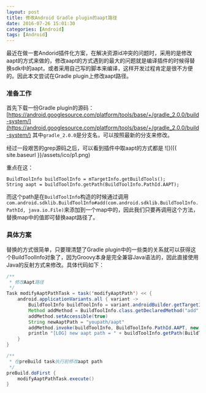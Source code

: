 ```yaml
---
layout: post
title: 修改Android Gradle plugin的aapt路径
date: 2016-07-26 15:01:30
categories: [Android]
tags: [Android]
---
```


最近在做一套Andorid插件化方案，在解决资源id冲突的问题时，采用的是修改aapt的方式来做的，修改aapt的方式遇到的最大的问题就是编译插件的时候得替换sdk中的aapt，或者采用自己写的脚本来编译，这样开发过程肯定是很不方便的。因此本文尝试在Gradle plugin上修改aapt路径。

<!--more-->

### 准备工作
首先下载一份Gradle plugin的源码：
[https://android.googlesource.com/platform/tools/base/+/gradle_2.0.0/build-system/](https://android.googlesource.com/platform/tools/base/+/gradle_2.0.0/build-system/) 其中`gradle_2.0.0`是分支名，可以按照最新的分支来修改。

经过一段艰苦的grep源码之后，可以看到插件中取aapt的方式都是
![]({{ site.baseurl }}/assets/ico/p1.png)

重点在这：

    BuildToolInfo buildToolInfo = mTargetInfo.getBuildTools();
    String aapt = buildToolInfo.getPath(BuildToolInfo.PathId.AAPT);

而这个path是在`BuildToolInfo`构造的时候通过调用`com.android.sdklib.BuildToolInfo#add(com.android.sdklib.BuildToolInfo.PathId, java.io.File)`来添加到一个map中的，因此我们只要再调用这个方法，替换map中的值即可替换aapt路径了。

### 具体方案
替换的方式很简单，只要理清楚了Gradle plugin中的一些类的关系就可以获得这个BuildToolInfo对象了，因为Groovy本身是完全兼容Java语法的，因此直接使用Java的反射方式来修改。具体代码如下：  

```java  
/**
 * 修改Aapt路径
 */
Task modifyAaptPathTask = task('modifyAaptPath') << {
    android.applicationVariants.all { variant ->
        BuildToolInfo buildToolInfo = variant.androidBuilder.getTargetInfo().getBuildTools()
        Method addMethod = BuildToolInfo.class.getDeclaredMethod("add", BuildToolInfo.PathId.class, File.class)
        addMethod.setAccessible(true)
        String newAaptPath = "youpath/aapt"
        addMethod.invoke(buildToolInfo, BuildToolInfo.PathId.AAPT, new File(rootDir, newAaptPath))
        println "[LOG] new aapt path = " + buildToolInfo.getPath(BuildToolInfo.PathId.AAPT)
    }
}

/**
 * 在preBuild task执行前修改aapt path
 */
preBuild.doFirst {
    modifyAaptPathTask.execute()
}
```
